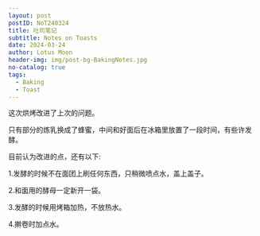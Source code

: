 ```yaml
---
layout: post
postID: NoT240324
title: 吐司笔记
subtitle: Notes on Toasts
date: 2024-03-24
author: Lotus Moon
header-img: img/post-bg-BakingNotes.jpg
no-catalog: true
tags:
  - Baking
  - Toast
---
```


这次烘烤改进了上次的问题。

只有部分的炼乳换成了蜂蜜，中间和好面后在冰箱里放置了一段时间，有些许发酵。

目前认为改进的点，还有以下:

1.发酵的时候不在面团上刷任何东西，只稍微喷点水，盖上盖子。

2.和面用的酵母一定新开一袋。

3.发酵的时候用烤箱加热，不放热水。

4.擀卷时加点水。
